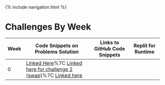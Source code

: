 {% include navigation.html %}
# Challenges By Week
| Week | Code Snippets on Problems Solution | Links to GitHub Code Snippets | Replit for Runtime|
| ----- | ----- | ----- | ----- |
|     0|[Linked Here](https://github.com/ArnavPalkhiwala/APCSA-Tri3-Individual/blob/main/abstractClass.java)%7C [Linked here for challenge 2 (swap)](https://github.com/ArnavPalkhiwala/APCSA-Tri3-Individual/blob/main/Swap.java#L5-L12)%7C [Linked here](https://replit.com/@ArnavPalkhiwala/APCSA-Tri3-Individual#.replit)
